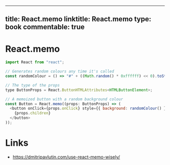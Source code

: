 
---
title: React.memo
linktitle: React.memo
type: book
commentable: true
---

# React.memo

```js
import React from "react";

// Generates random colours any time it's called
const randomColour = () => "#" + ((Math.random() * 0xffffff) << 0).toString(16);

// The type of the props
type ButtonProps = React.ButtonHTMLAttributes<HTMLButtonElement>;

// A memoized button with a random background colour
const Button = React.memo((props: ButtonProps) => (
  <button onClick={props.onClick} style={{ background: randomColour() }}>
    {props.children}
  </button>
));
```

# Links

- https://dmitripavlutin.com/use-react-memo-wisely/

    